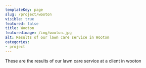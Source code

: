 ```yaml
---
templateKey: page
slug: /project/wooton
visible: true
featured: false
title: Wooton
featuredimage: /img/wooton.jpg
alt: Results of our lawn care service in Wooton
categories:
- project
---
```

These are the results of our lawn care service at a client in wooton


